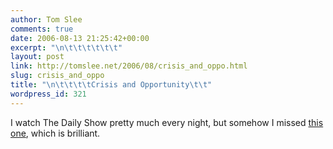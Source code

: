 ```yaml
---
author: Tom Slee
comments: true
date: 2006-08-13 21:25:42+00:00
excerpt: "\n\t\t\t\t\t\t"
layout: post
link: http://tomslee.net/2006/08/crisis_and_oppo.html
slug: crisis_and_oppo
title: "\n\t\t\t\tCrisis and Opportunity\t\t"
wordpress_id: 321
---
```



				

I watch The Daily Show pretty much every night, but somehow I missed [this one](http://youtube.com/watch?v=L5-4Kes8kws), which is brilliant.


		
